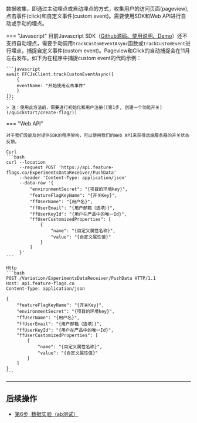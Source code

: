 数据收集，即通过主动埋点或自动埋点的方式，收集用户的访问页面(pageview), 点击事件(click)和自定义事件(custom event)。需要使用SDK和Web API进行自动或手动的埋点。

=== "Javascript"
    目前Javascript SDK（[Github源码、使用说明、Demo](https://github.com/feature-flags-co/ffc-js-client-sdk)）还不支持自动埋点，需要手动调用`trackCustomEventAsync`函数或`trackCustomEvent`进行埋点，捕捉自定义事件(custom event)。Pageview和Click的自动捕捉会在11月左右发布。如下为在程序中捕捉custom event的代码示例：
    
    ```javascript
    await FFCJsClient.trackCustomEventAsync([
        {
        eventName: "开始使用点击事件"
        }
    ]);
    ```
    > 注：使用此方法前，需要进行初始化和用户注册([第1步, 创建一个功能开关](/quickstart/create-flag/))

=== "Web API"

    对于我们没能及时提供SDK的程序架构，可以使用我们的Web API来获得远端服务器的开关状态反馈。

    Curl
    ```bash
    curl --location 
         --request POST 'https://api.feature-flags.co/ExperimentsDataReceiver/PushData'
         --header 'Content-Type: application/json'
         --data-raw '{
             "environmentSecret": "{项目的环境key}",
             "featureFlagKeyName": "{开关Key}",
             "ffUserName": "{用户名}",
             "ffUserEmail": "{用户邮箱（选填）}",
             "ffUserKeyId": "{用户在产品中的唯一Id}",
             "ffUserCustomizedProperties": [
                 {
                     "name": "{自定义属性名称}",
                     "value": "{自定义属性值}"
                 }
             ]
         }'
    ```

    Http
    ```bash
    POST /Variation/ExperimentsDataReceiver/PushData HTTP/1.1
    Host: api.feature-flags.co
    Content-Type: application/json

    {
        "featureFlagKeyName": "{开关Key}",
        "environmentSecret": "{项目的环境key}",
        "ffUserName": "{用户名}",
        "ffUserEmail": "{用户邮箱（选填）}",
        "ffUserKeyId": "{用户在产品中的唯一Id}",
        "ffUserCustomizedProperties": [
            {
                "name": "{自定义属性名称}",
                "value": "{自定义属性值}"
            }
        ]
    }
    ```


----


## 后续操作

- [第6步, 数据实验（ab测试）](/quickstart/abtest/)
